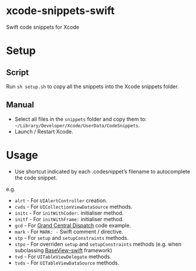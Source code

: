 # xcode-snippets-swift
Swift code snippets for Xcode

# Setup
## Script
Run `sh setup.sh` to copy all the snippets into the Xcode snippets folder.

## Manual
- Select all files in the `snippets` folder and copy them to: `~/Library/Developer/Xcode/UserData/CodeSnippets`.
- Launch / Restart Xcode.
 
# Usage
- Use shortcut indicated by each .codesnippet’s filename to autocomplete the code snippet. 

e.g. 

- `alrt` - For `UIAlertController` creation.
- `cvds` - For `UICollectionViewDataSource` methods.
- `initc` - For `initWithCoder:` initialiser method.
- `initf` - For `initWithFrame:` initialiser method.
- `gcd` - For <a href=“https://developer.apple.com/library/ios/documentation/Performance/Reference/GCD_libdispatch_Ref/“>Grand Central Dispatch</a> code example.
- `mark` - For `MARK: -` Swift comment / directive.
- `stp` - For `setup` and `setupConstraints` methods.
- `stpo` - For overriden `setup` and `setupConstraints` methods (e.g. when subclassing <a href=“https://github.com/ustwo/baseview-swift”>BaseView-swift</a> framework)
- `tvd` - For `UITableViewDelegate` methods.
- `tvds` - For `UITableViewDataSource` methods.
